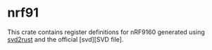 nrf91
=====

This crate contains register definitions for nRF9160 generated using [svd2rust][] and the official [svd][SVD file].

[svd2rust]: https://github.com/japaric/svd2rust
[svd]: https://github.com/NordicPlayground/fw-nrfconnect-zephyr/blob/master/ext/hal/nordic/nrfx/mdk/nrf9160.svd
